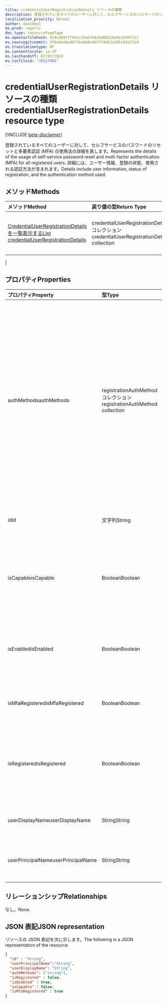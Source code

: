 ```yaml
---
title: credentialUserRegistrationDetails リソースの種類
description: 登録されているすべてのユーザーに対して、セルフサービスのパスワードのリセットと多要素認証 (MFA) の使用法の詳細を表します。
localization_priority: Normal
author: davidmu1
ms.prod: reports
doc_type: resourcePageType
ms.openlocfilehash: 414cd6977f4e3c15ab7b82bd88329e9e3549f137
ms.sourcegitcommit: 3f6a4eebe4b73ba848edbff74d51a2d5c81b7318
ms.translationtype: MT
ms.contentlocale: ja-JP
ms.lasthandoff: 07/02/2019
ms.locfileid: "35527085"
---
```

# <a name="credentialuserregistrationdetails-resource-type"></a><span data-ttu-id="3f3b3-103">credentialUserRegistrationDetails リソースの種類</span><span class="sxs-lookup"><span data-stu-id="3f3b3-103">credentialUserRegistrationDetails resource type</span></span>

[!INCLUDE [beta-disclaimer](../../includes/beta-disclaimer.md)]

<span data-ttu-id="3f3b3-104">登録されているすべてのユーザーに対して、セルフサービスのパスワードのリセットと多要素認証 (MFA) の使用法の詳細を表します。</span><span class="sxs-lookup"><span data-stu-id="3f3b3-104">Represents the details of the usage of self-service password reset and multi-factor authentication (MFA) for all registered users.</span></span> <span data-ttu-id="3f3b3-105">詳細には、ユーザー情報、登録の状態、使用される認証方法が含まれます。</span><span class="sxs-lookup"><span data-stu-id="3f3b3-105">Details include user information, status of registration, and the authentication method used.</span></span>

## <a name="methods"></a><span data-ttu-id="3f3b3-106">メソッド</span><span class="sxs-lookup"><span data-stu-id="3f3b3-106">Methods</span></span>

| <span data-ttu-id="3f3b3-107">メソッド</span><span class="sxs-lookup"><span data-stu-id="3f3b3-107">Method</span></span>       | <span data-ttu-id="3f3b3-108">戻り値の型</span><span class="sxs-lookup"><span data-stu-id="3f3b3-108">Return Type</span></span> | <span data-ttu-id="3f3b3-109">説明</span><span class="sxs-lookup"><span data-stu-id="3f3b3-109">Description</span></span> |
|:-------------|:------------|:------------|
| [<span data-ttu-id="3f3b3-110">CredentialUserRegistrationDetails を一覧表示する</span><span class="sxs-lookup"><span data-stu-id="3f3b3-110">List credentialUserRegistrationDetails</span></span>](../api/reportroot-list-credentialuserregistrationdetails.md) | <span data-ttu-id="3f3b3-111">credentialUserRegistrationDetails コレクション</span><span class="sxs-lookup"><span data-stu-id="3f3b3-111">credentialUserRegistrationDetails collection</span></span> | <span data-ttu-id="3f3b3-112">指定したテナントの[Credentialuserregistrationdetails](../resources/credentialuserregistrationdetails.md)オブジェクトの一覧を取得します。</span><span class="sxs-lookup"><span data-stu-id="3f3b3-112">Get a list of [credentialUserRegistrationDetails](../resources/credentialuserregistrationdetails.md) objects for a given tenant.</span></span>
 |

## <a name="properties"></a><span data-ttu-id="3f3b3-113">プロパティ</span><span class="sxs-lookup"><span data-stu-id="3f3b3-113">Properties</span></span>

| <span data-ttu-id="3f3b3-114">プロパティ</span><span class="sxs-lookup"><span data-stu-id="3f3b3-114">Property</span></span>     | <span data-ttu-id="3f3b3-115">型</span><span class="sxs-lookup"><span data-stu-id="3f3b3-115">Type</span></span>        | <span data-ttu-id="3f3b3-116">説明</span><span class="sxs-lookup"><span data-stu-id="3f3b3-116">Description</span></span> |
|:-------------|:------------|:------------|
| <span data-ttu-id="3f3b3-117">authMethods</span><span class="sxs-lookup"><span data-stu-id="3f3b3-117">authMethods</span></span> | <span data-ttu-id="3f3b3-118">registrationAuthMethod コレクション</span><span class="sxs-lookup"><span data-stu-id="3f3b3-118">registrationAuthMethod collection</span></span> | <span data-ttu-id="3f3b3-119">ユーザーが使用した認証方法を表します。</span><span class="sxs-lookup"><span data-stu-id="3f3b3-119">Represents the authentication method that the user used.</span></span> <span data-ttu-id="3f3b3-120">可能な値は`email`、 `mobilePhone` `officePhone`、、 `securityQuestion` 、(セルフサービスのパスワードのリセットにのみ使用`appNotification`) `appCode`、、 `alternateMobilePhone` 、および (登録でのみサポートされます) です。</span><span class="sxs-lookup"><span data-stu-id="3f3b3-120">Possible values are: `email`, `mobilePhone`, `officePhone`, `securityQuestion` (only used for self-service password reset), `appNotification`, `appCode`, and `alternateMobilePhone` (supported only in registration).</span></span> |
| <span data-ttu-id="3f3b3-121">id</span><span class="sxs-lookup"><span data-stu-id="3f3b3-121">id</span></span> | <span data-ttu-id="3f3b3-122">文字列</span><span class="sxs-lookup"><span data-stu-id="3f3b3-122">String</span></span> | <span data-ttu-id="3f3b3-123">アクティビティの一意識別子。</span><span class="sxs-lookup"><span data-stu-id="3f3b3-123">The unique identifier for the activity.</span></span> <span data-ttu-id="3f3b3-124">読み取り専用です。</span><span class="sxs-lookup"><span data-stu-id="3f3b3-124">Read-only.</span></span>|
| <span data-ttu-id="3f3b3-125">isCapable</span><span class="sxs-lookup"><span data-stu-id="3f3b3-125">isCapable</span></span> | <span data-ttu-id="3f3b3-126">Boolean</span><span class="sxs-lookup"><span data-stu-id="3f3b3-126">Boolean</span></span> | <span data-ttu-id="3f3b3-127">ユーザーがセルフサービスのパスワードのリセットまたは MFA を実行する準備ができているかどうかを示します。</span><span class="sxs-lookup"><span data-stu-id="3f3b3-127">Indicates whether the user is ready to perform self-service password reset or MFA.</span></span> |
| <span data-ttu-id="3f3b3-128">isEnabled</span><span class="sxs-lookup"><span data-stu-id="3f3b3-128">isEnabled</span></span> | <span data-ttu-id="3f3b3-129">Boolean</span><span class="sxs-lookup"><span data-stu-id="3f3b3-129">Boolean</span></span> | <span data-ttu-id="3f3b3-130">ユーザーがセルフサービスのパスワードのリセットの実行を有効にしたかどうかを Indiciates します。</span><span class="sxs-lookup"><span data-stu-id="3f3b3-130">Indiciates whether the user enabled to perform self-service password reset.</span></span> |
| <span data-ttu-id="3f3b3-131">isMfaRegistered</span><span class="sxs-lookup"><span data-stu-id="3f3b3-131">isMfaRegistered</span></span> | <span data-ttu-id="3f3b3-132">Boolean</span><span class="sxs-lookup"><span data-stu-id="3f3b3-132">Boolean</span></span> | <span data-ttu-id="3f3b3-133">ユーザーが MFA 用に登録されているかどうかを Indiciates します。</span><span class="sxs-lookup"><span data-stu-id="3f3b3-133">Indiciates whether the user is registered for MFA.</span></span> |
| <span data-ttu-id="3f3b3-134">isRegistered</span><span class="sxs-lookup"><span data-stu-id="3f3b3-134">isRegistered</span></span> | <span data-ttu-id="3f3b3-135">Boolean</span><span class="sxs-lookup"><span data-stu-id="3f3b3-135">Boolean</span></span> | <span data-ttu-id="3f3b3-136">ユーザーがセルフサービスのパスワードのリセットのために認証方法を登録しているかどうかを示します。</span><span class="sxs-lookup"><span data-stu-id="3f3b3-136">Indicates whether the user has registered any authentication methods for self-service password reset.</span></span> |
| <span data-ttu-id="3f3b3-137">userDisplayName</span><span class="sxs-lookup"><span data-stu-id="3f3b3-137">userDisplayName</span></span> | <span data-ttu-id="3f3b3-138">String</span><span class="sxs-lookup"><span data-stu-id="3f3b3-138">String</span></span> | <span data-ttu-id="3f3b3-139">対応するユーザーのユーザー名を提供します。</span><span class="sxs-lookup"><span data-stu-id="3f3b3-139">Provides the user name of the corresponding user.</span></span> |
| <span data-ttu-id="3f3b3-140">userPrincipalName</span><span class="sxs-lookup"><span data-stu-id="3f3b3-140">userPrincipalName</span></span> | <span data-ttu-id="3f3b3-141">String</span><span class="sxs-lookup"><span data-stu-id="3f3b3-141">String</span></span> | <span data-ttu-id="3f3b3-142">対応するユーザーのユーザープリンシパル名を提供します。</span><span class="sxs-lookup"><span data-stu-id="3f3b3-142">Provides the user principal name of the corresponding user.</span></span> |

## <a name="relationships"></a><span data-ttu-id="3f3b3-143">リレーションシップ</span><span class="sxs-lookup"><span data-stu-id="3f3b3-143">Relationships</span></span>

<span data-ttu-id="3f3b3-144">なし。</span><span class="sxs-lookup"><span data-stu-id="3f3b3-144">None.</span></span>

## <a name="json-representation"></a><span data-ttu-id="3f3b3-145">JSON 表記</span><span class="sxs-lookup"><span data-stu-id="3f3b3-145">JSON representation</span></span>

<span data-ttu-id="3f3b3-146">リソースの JSON 表記を次に示します。</span><span class="sxs-lookup"><span data-stu-id="3f3b3-146">The following is a JSON representation of the resource.</span></span>

<!-- {
  "blockType": "resource",
  "optionalProperties": [

  ],
  "@odata.type": "microsoft.graph.credentialUserRegistrationDetails",
  "baseType": "",
  "keyProperty": "id"
}-->

```json
{
  "id" : "String",
  "userPrincipalName":"String",
  "userDisplayName": "String",
  "authMethods": ["string"],
  "isRegistered" : false,
  "isEnabled" : true,
  "isCapable" : false,
  "isMfaRegistered" : true
}
```

<!-- uuid: 16cd6b66-4b1a-43a1-adaf-3a886856ed98
2019-02-04 14:57:30 UTC -->
<!-- {
  "type": "#page.annotation",
  "description": "credentialUserRegistrationDetails resource",
  "keywords": "",
  "section": "documentation",
  "tocPath": ""
}-->